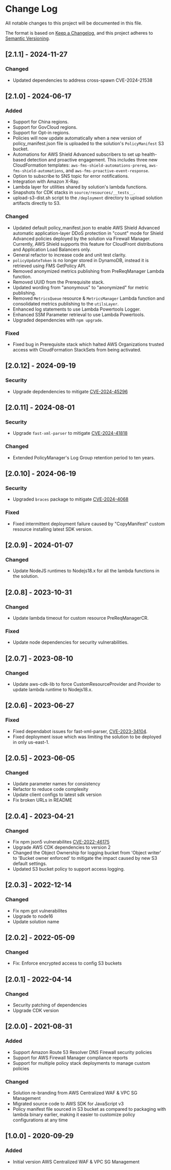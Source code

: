 # Change Log

All notable changes to this project will be documented in this file.

The format is based on [Keep a Changelog](https://keepachangelog.com/en/1.0.0/),
and this project adheres to [Semantic Versioning](https://semver.org/spec/v2.0.0.html).

## [2.1.1] - 2024-11-27

### Changed

- Updated dependencies to address cross-spawn CVE-2024-21538

## [2.1.0] - 2024-06-17

### Added

- Support for China regions.
- Support for GovCloud regions.
- Support for Opt-in regions.
- Policies will now update automatically when a new version of policy_manifest.json file is uploaded to the solution's `PolicyManifest` S3 bucket.
- Automations for AWS Shield Advanced subscribers to set up health-based detection and proactive engagement. This includes three new CloudFormation templates: `aws-fms-shield-automations-prereq`, `aws-fms-shield-automations`, and `aws-fms-proactive-event-response`.
- Option to subscribe to SNS topic for error notifications.
- Integration with Amazon X-Ray.
- Lambda layer for utilities shared by solution's lambda functions.
- Snapshots for CDK stacks in `source/resources/__tests__`.
- upload-s3-dist.sh script to the `/deployment` directory to upload solution artifacts directly to S3.

### Changed

- Updated default policy_manifest.json to enable AWS Shield Advanced automatic application-layer DDoS protection in "count" mode for Shield Advanced policies deployed by the solution via Firewall Manager. Currently, AWS Shield supports this feature for CloudFront distributions and Application Load Balancers only.
- General refactor to increase code and unit test clarity.
- `policyUpdateToken` is no longer stored in DynamoDB, instead it is retrieved using FMS GetPolicy API.
- Removed anonymized metrics publishing from PreReqManager Lambda function.
- Removed UUID from the Prerequisite stack.
- Updated wording from "anonymous" to "anonymized" for metric publishing.
- Removed `MetricsQueue` resource & `MetricsManager` Lambda function and consolidated metrics publishing to the `utilsLayer`.
- Enhanced log statements to use Lambda Powertools Logger.
- Enhanced SSM Parameter retrieval to use Lambda Powertools.
- Upgraded dependencies with `npm upgrade`.

### Fixed

- Fixed bug in Prerequisite stack which halted AWS Organizations trusted access with CloudFormation StackSets from being activated.

## [2.0.12] - 2024-09-19

### Security

- Upgrade depdendencies to mitigate [CVE-2024-45296](https://nvd.nist.gov/vuln/detail/CVE-2024-45296)

## [2.0.11] - 2024-08-01

### Security

- Upgrade `fast-xml-parser` to mitigate [CVE-2024-41818](https://nvd.nist.gov/vuln/detail/CVE-2024-41818)

### Changed

- Extended PolicyManager's Log Group retention period to ten years.

## [2.0.10] - 2024-06-19

### Security

- Upgraded `braces` package to mitigate [CVE-2024-4068](https://avd.aquasec.com/nvd/2024/cve-2024-4068/)

### Fixed

- Fixed intermittent deployment failure caused by "CopyManifest" custom resource installing latest SDK version.

## [2.0.9] - 2024-01-07

### Changed

- Update NodeJS runtimes to Nodejs18.x for all the lambda functions in the solution.

## [2.0.8] - 2023-10-31

### Changed

- Update lambda timeout for custom resource PreReqManagerCR.

### Fixed

- Update node dependencies for security vulnerabilities.

## [2.0.7] - 2023-08-10

### Changed

- Update aws-cdk-lib to force CustomResourceProvider and Provider to update lambda runtime to Nodejs18.x.

## [2.0.6] - 2023-06-27

### Fixed

- Fixed dependabot issues for fast-xml-parser, [CVE-2023-34104](https://nvd.nist.gov/vuln/detail/CVE-2023-34104).
- Fixed deployment issue which was limiting the solution to be deployed in only us-east-1.

## [2.0.5] - 2023-06-05

### Changed

- Update parameter names for consistency
- Refactor to reduce code complexity
- Update client configs to latest sdk version
- Fix broken URLs in README

## [2.0.4] - 2023-04-21

### Changed

- Fix npm json5 vulnerabilites [CVE-2022-46175](https://nvd.nist.gov/vuln/detail/CVE-2022-46175)
- Upgrade AWS CDK dependencies to version 2
- Changed the Object Ownership for logging bucket from 'Object writer' to 'Bucket owner enforced' to mitigate the impact caused by new S3 default settings.
- Updated S3 bucket policy to support access logging.

## [2.0.3] - 2022-12-14

### Changed

- Fix npm got vulnerabilites
- Upgrade to node16
- Update solution name

## [2.0.2] - 2022-05-09

### Changed

- Fix: Enforce encrypted access to config S3 buckets

## [2.0.1] - 2022-04-14

### Changed

- Security patching of dependencies
- Upgrade CDK version

## [2.0.0] - 2021-08-31

### Added

- Support Amazon Route 53 Resolver DNS Firewall security policies
- Support for AWS Firewall Manager compliance reports
- Support for multiple policy stack deployments to manage custom policies

### Changed

- Solution re-branding from AWS Centralized WAF & VPC SG Management
- Migrated source code to AWS SDK for JavaScript v3
- Policy manifest file sourced in S3 bucket as compared to packaging with lambda binary earlier, making it easier to customize policy configurations at any time

## [1.0.0] - 2020-09-29

### Added

- Initial version AWS Centralized WAF & VPC SG Management
